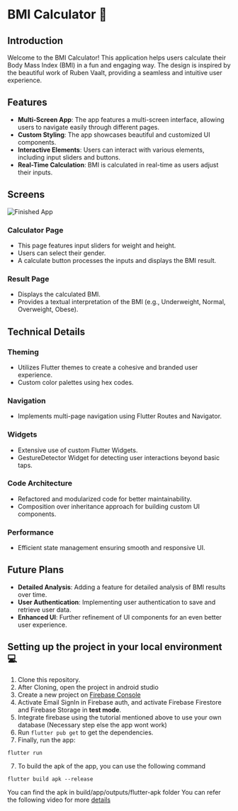 # BMI Calculator 💪

## Introduction

Welcome to the BMI Calculator! This application helps users calculate their Body Mass Index (BMI) in a fun and engaging way. The design is inspired by the beautiful work of Ruben Vaalt, providing a seamless and intuitive user experience. 

## Features

- **Multi-Screen App**: The app features a multi-screen interface, allowing users to navigate easily through different pages.
- **Custom Styling**: The app showcases beautiful and customized UI components.
- **Interactive Elements**: Users can interact with various elements, including input sliders and buttons.
- **Real-Time Calculation**: BMI is calculated in real-time as users adjust their inputs.

## Screens

![Finished App](https://github.com/londonappbrewery/Images/blob/master/bmi-calc-demo.gif)

### Calculator Page

- This page features input sliders for weight and height.
- Users can select their gender.
- A calculate button processes the inputs and displays the BMI result.

### Result Page

- Displays the calculated BMI.
- Provides a textual interpretation of the BMI (e.g., Underweight, Normal, Overweight, Obese).

## Technical Details

### Theming

- Utilizes Flutter themes to create a cohesive and branded user experience.
- Custom color palettes using hex codes.

### Navigation

- Implements multi-page navigation using Flutter Routes and Navigator.

### Widgets

- Extensive use of custom Flutter Widgets.
- GestureDetector Widget for detecting user interactions beyond basic taps.

### Code Architecture

- Refactored and modularized code for better maintainability.
- Composition over inheritance approach for building custom UI components.

### Performance

- Efficient state management ensuring smooth and responsive UI.

## Future Plans

- **Detailed Analysis**: Adding a feature for detailed analysis of BMI results over time.
- **User Authentication**: Implementing user authentication to save and retrieve user data.
- **Enhanced UI**: Further refinement of UI components for an even better user experience.

## Setting up the project in your local environment💻

1. Clone this repository.
2. After Cloning, open the project in android studio
3. Create a new project on [Firebase Console](https://console.firebase.google.com/)
4. Activate Email SignIn in Firebase auth, and activate Firebase Firestore and Firebase Storage in **test mode**.
5. Integrate firebase using the tutorial mentioned above to use your own database (Necessary step else the app wont work)
6. Run `flutter pub get` to get the dependencies.
7. Finally, run the app:

```
flutter run
```
7. To build the apk of the app, you can use the following command
```
flutter build apk --release
```
You can find the apk in build/app/outputs/flutter-apk folder
You can refer the following video for more [details](https://youtu.be/TOgfbyw6-Mw)


